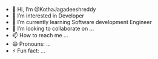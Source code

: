 - 👋 Hi, I’m @KothaJagadeeshreddy
- 👀 I’m interested in Developer
- 🌱 I’m currently learning Software development Engineer
- 💞️ I’m looking to collaborate on ...
- 📫 How to reach me ...
- 😄 Pronouns: ...
- ⚡ Fun fact: ...

<!---
KothaJagadeeshreddy/KothaJagadeeshreddy is a ✨ special ✨ repository because its `README.md` (this file) appears on your GitHub profile.
You can click the Preview link to take a look at your changes.
--->
